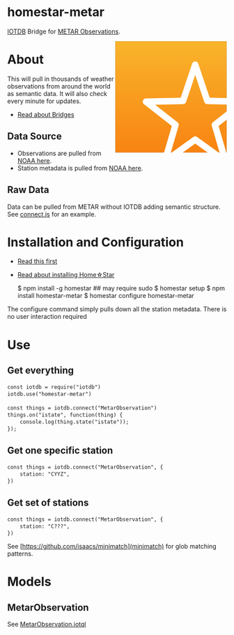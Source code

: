 # homestar-metar
[IOTDB](https://github.com/dpjanes/node-iotdb) Bridge for [METAR Observations](https://en.wikipedia.org/wiki/METAR).

<img src="https://raw.githubusercontent.com/dpjanes/iotdb-homestar/master/docs/HomeStar.png" align="right" />

# About

This will pull in thousands of weather observations from around the world as semantic data. It will also check every minute for updates.

* [Read about Bridges](https://github.com/dpjanes/node-iotdb/blob/master/docs/bridges.md)

## Data Source

* Observations are pulled from [NOAA here](http://weather.noaa.gov/pub/data/observations/metar/cycles/).
* Station metadata is pulled from [NOAA here](http://weather.noaa.gov/data/nsd_bbsss.txt).

## Raw Data

Data can be pulled from METAR without IOTDB adding semantic structure.
See [connect.js](https://github.com/dpjanes/homestar-metar/blob/master/samples/connect.js) for an example.

# Installation and Configuration

* [Read this first](https://github.com/dpjanes/node-iotdb/blob/master/docs/install.md)
* [Read about installing Home☆Star](https://github.com/dpjanes/node-iotdb/blob/master/docs/homestar.md) 

    $ npm install -g homestar    ## may require sudo
    $ homestar setup
    $ npm install homestar-metar
    $ homestar configure homestar-metar

The configure command simply pulls down all the station metadata. 
There is no user interaction required

# Use

## Get everything

    const iotdb = require("iotdb")
    iotdb.use("homestar-metar")

    const things = iotdb.connect("MetarObservation")
	things.on("istate", function(thing) {
        console.log(thing.state("istate"));
    });
	

## Get one specific station

	const things = iotdb.connect("MetarObservation", {
        station: "CYYZ",
    })

## Get set of stations
	
	const things = iotdb.connect("MetarObservation", {
        station: "C???",
    })

See [https://github.com/isaacs/minimatch](minimatch) for glob matching patterns.

# Models
## MetarObservation

See [MetarObservation.iotql](https://github.com/dpjanes/homestar-metar/blob/master/models/MetarObservation.iotql)
